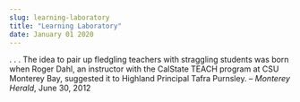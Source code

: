 ```yaml
---
slug: learning-laboratory
title: "Learning Laboratory"
date: January 01 2020
---
```


<p>. . . The idea to pair up fledgling teachers with straggling students was born when Roger Dahl, an instructor with the CalState TEACH program at CSU Monterey Bay, suggested it to Highland Principal Tafra Purnsley. – <em>Monterey Herald</em>, June 30, 2012
</p>
